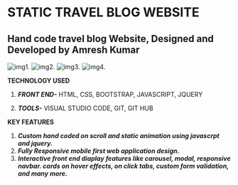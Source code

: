 # STATIC TRAVEL BLOG WEBSITE
 ## Hand code travel blog Website, Designed and Developed by Amresh Kumar 
 

![img1](https://res.cloudinary.com/mcaprojectnitjsr/image/upload/v1656264869/travel/tr3_qnz68d.png).
![img2](https://res.cloudinary.com/mcaprojectnitjsr/image/upload/v1656264870/travel/tr4_z3xzpd.png).
![img3](https://res.cloudinary.com/mcaprojectnitjsr/image/upload/v1656264869/travel/travel2_byt7zx.png).
![img4](https://res.cloudinary.com/mcaprojectnitjsr/image/upload/v1656264869/travel/travel2_byt7zx.png).
 
 **TECHNOLOGY USED**
 1. ***FRONT END-*** 
    HTML,
    CSS,
    BOOTSTRAP,
    JAVASCRIPT,
    JQUERY
    
2. ***TOOLS-***
   VISUAL STUDIO CODE,
   GIT,
   GIT HUB


 **KEY FEATURES**
 
 1. ***Custom hand coded on scroll and static animation using javascrpt and jquery.***
 2. ***Fully Responsive mobile first web application design.*** 
 3. ***Interactive front end diaplay features like carousel, modal, responsive navbar. cards on hover effects, on click tabs, custom form validation, and many more.***

